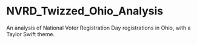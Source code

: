 # NVRD_Twizzed_Ohio_Analysis
An analysis of National Voter Registration Day registrations in Ohio, with a Taylor Swift theme.
